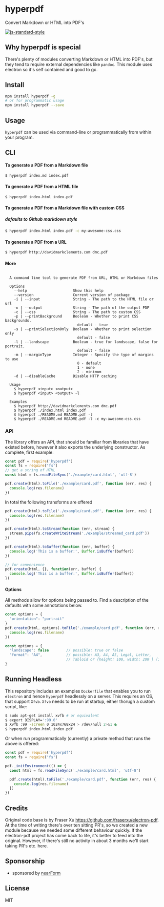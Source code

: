 # hyperpdf

Convert Markdown or HTML into PDF's

[![js-standard-style][standard-image]][standard-url]

## Why hyperpdf is special

There's plenty of modules converting Markdown or HTML into PDF's, but
they tend to require external dependencies like `pandoc`. This module
uses electron so it's self contained and good to go.

## Install


```bash
npm install hyperpdf -g
# or for programmatic usage
npm install hyperpdf --save
```

## Usage

`hyperpdf` can be used via command-line or programmatically from within your
program.

## CLI

#### To generate a PDF from a Markdown file

```bash
$ hyperpdf index.md index.pdf
```

#### To generate a PDF from a HTML file

```bash
$ hyperpdf index.html index.pdf
```

#### To generate a PDF from a Markdown file with custom CSS
##### defaults to Github markdown style

```bash
$ hyperpdf index.html index.pdf -c my-awesome-css.css
```

#### To generate a PDF from a URL

```bash
$ hyperpdf http://davidmarkclements.com dmc.pdf
```

#### More

```

  A command line tool to generate PDF from URL, HTML or Markdown files

  Options
    --help                     Show this help
    --version                  Current version of package
    -i | --input               String - The path to the HTML file or url
    -o | --output              String - The path of the output PDF
    -c | --css                 String - The path to custom CSS
    -p | --printBackground     Boolean - Whether to print CSS backgrounds.
                                 default - true
    -s | --printSelectionOnly  Boolean - Whether to print selection only
                                 default - false
    -l | --landscape           Boolean - true for landscape, false for portrait.
                                 default - false
    -m | --marginType          Integer - Specify the type of margins to use
                                 0 - default
                                 1 - none
                                 2 - minimum
    -d | --disableCache        Disable HTTP caching

  Usage
    $ hyperpdf <input> <output>
    $ hyperpdf <input> <output> -l

  Examples
    $ hyperpdf http://davidmarkclements.com dmc.pdf
    $ hyperpdf ./index.html index.pdf
    $ hyperpdf ./README.md README.pdf -l
    $ hyperpdf ./README.md README.pdf -l -c my-awesome-css.css

```

### API

The library offers an API, that should be familiar from libraries that have
existed before, however it also exports the underlying constructor. As complete,
first example:

```js
const pdf = require('hyperpdf')
const fs = require('fs')
// get a string of HTML
const html = fs.readFileSync('./example/card.html', 'utf-8')

pdf.create(html).toFile('./example/card.pdf', function (err, res) {
  console.log(res.filename)
})
```

In total the following transforms are offered

```js
pdf.create(html).toFile('./example/card.pdf', function (err, res) {
  console.log(res.filename)
})

pdf.create(html).toStream(function (err, stream) {
  stream.pipe(fs.createWriteStream('./example/streamed_card.pdf'))
})

pdf.create(html).toBuffer(function (err, buffer) {
  console.log('This is a buffer:', Buffer.isBuffer(buffer))
})

// for convenience
pdf.create(html, {}, function(err, buffer) {
  console.log('This is a buffer:', Buffer.isBuffer(buffer))
})
```

#### Options

All methods allow for options being passed to. Find a description of the defaults
with some annotations below.

```js
const options = {
  "orientation": "portrait"
}
pdf.create(html, options).toFile('./example/card.pdf', function (err, res) {
  console.log(res.filename)
})
```


```js
const options = {
  "landscape": false        // possible: true or false
  "format": "A4",           // possible: A3, A4, A5, Legal, Letter,
                            // Tabloid or {height: 100, width: 200 } (in mm)
}
```

## Running Headless

This repository includes an examples `Dockerfile` that enables you to run
`electron` and hence `hyperpdf` headlessly on a server. This requires an OS, that
support `Xfvb`. `Xfvb` needs to be run at startup, either thorugh a custom script,
like:

```bash
$ sudo apt-get install xvfb # or equivalent
$ export DISPLAY=':99.0'
$ Xvfb :99 -screen 0 1024x768x24 > /dev/null 2>&1 &
$ hyperpdf index.html index.pdf
```

Or when run programmatically (currently) a private method that runs the above is
offered:

```js
const pdf = require('hyperpdf')
const fs = require('fs')

pdf._initEnvironment(() => {
  const html = fs.readFileSync('./example/card.html', 'utf-8')

  pdf.create(html).toFile('./example/card.pdf', function (err, res) {
    console.log(res.filename)
  })
})
```

## Credits

Original code base is by Fraser Xu https://github.com/fraserxu/electron-pdf.
At the time of writing there's over ten sitting PR's, so we created a new module
because we needed some different behaviour quickly. If the electron-pdf project
has come back to life, it's better to feed into the original. However, if there's
still no activity in about 3 months we'll start taking PR's etc. here.


## Sponsorship

* sponsored by [nearForm](http://nearform.com)


## License

MIT


[standard-image]: https://img.shields.io/badge/code%20style-standard-brightgreen.svg?style=flat-square

[standard-url]: https://github.com/feross/standard
